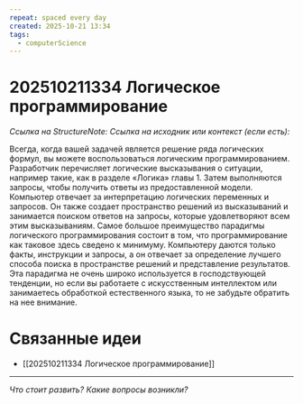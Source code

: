 ```yaml
---
repeat: spaced every day
created: 2025-10-21 13:34
tags:
  - computerScience
---
```

# 202510211334 Логическое программирование

*Ссылка на StructureNote:*
*Ссылка на исходник или контекст (если есть):*

Всегда, когда вашей задачей является решение ряда логических формул, вы можете воспользоваться логическим программированием. Разработчик перечисляет логические высказывания о ситуации, например такие, как в разделе «Логика» главы 1. Затем выполняются запросы, чтобы получить ответы из предоставленной модели. Компьютер отвечает за интерпретацию логических переменных и запросов. Он также создает пространство решений из высказываний и занимается поиском ответов на запросы, которые удовлетворяют всем этим высказываниям. Самое большое преимущество парадигмы логического программирования состоит в том, что программирование как таковое здесь сведено к минимуму. Компьютеру даются только факты, инструкции и запросы, а он отвечает за определение лучшего способа поиска в пространстве решений и представление результатов. Эта парадигма не очень широко используется в господствующей тенденции, но если вы работаете с искусственным интеллектом или занимаетесь обработкой естественного языка, то не забудьте обратить на нее внимание.

# Связанные идеи

- [[202510211334 Логическое программирование]]

---

*Что стоит развить? Какие вопросы возникли?*
